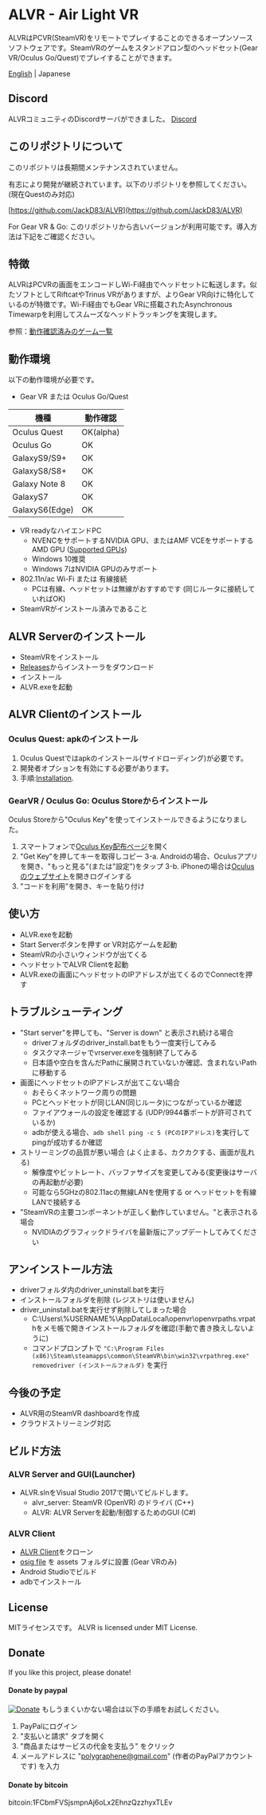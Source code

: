 # ALVR - Air Light VR

ALVRはPCVR(SteamVR)をリモートでプレイすることのできるオープンソースソフトウェアです。SteamVRのゲームをスタンドアロン型のヘッドセット(Gear VR/Oculus Go/Quest)でプレイすることができます。

[English](https://github.com/polygraphene/ALVR/) | Japanese

## Discord

ALVRコミュニティのDiscordサーバができました。
[Discord](https://discord.gg/KbKk3UM)

## このリポジトリについて

このリポジトリは長期間メンテナンスされていません。

有志により開発が継続されています。以下のリポジトリを参照してください。(現在Questのみ対応)

[https://github.com/JackD83/ALVR](https://github.com/JackD83/ALVR)

For Gear VR & Go: このリポジトリから古いバージョンが利用可能です。導入方法は下記をご確認ください。

## 特徴
ALVRはPCVRの画面をエンコードしWi-Fi経由でヘッドセットに転送します。似たソフトとしてRiftcatやTrinus VRがありますが、よりGear VR向けに特化しているのが特徴です。Wi-Fi経由でもGear VRに搭載されたAsynchronous Timewarpを利用してスムーズなヘッドトラッキングを実現します。

参照：[動作確認済みのゲーム一覧](https://github.com/polygraphene/ALVR/wiki/List-of-tested-VR-games-and-experiences)

## 動作環境
以下の動作環境が必要です。
- Gear VR または Oculus Go/Quest

|機種|動作確認|
|---|---|
|Oculus Quest|OK(alpha)|
|Oculus Go|OK|
|GalaxyS9/S9+|OK|
|GalaxyS8/S8+|OK|
|Galaxy Note 8|OK|
|GalaxyS7|OK|
|GalaxyS6(Edge)|OK|

- VR readyなハイエンドPC
    - NVENCをサポートするNVIDIA GPU、またはAMF VCEをサポートするAMD GPU ([Supported GPUs](https://github.com/polygraphene/ALVR/wiki/Supported-GPU))
    - Windows 10推奨
    - Windows 7はNVIDIA GPUのみサポート
- 802.11n/ac Wi-Fi または 有線接続
    - PCは有線、ヘッドセットは無線がおすすめです (同じルータに接続していればOK)
- SteamVRがインストール済みであること

## ALVR Serverのインストール

- SteamVRをインストール
- [Releases](https://github.com/polygraphene/ALVR/releases)からインストーラをダウンロード
- インストール
- ALVR.exeを起動

## ALVR Clientのインストール

### Oculus Quest: apkのインストール

1. Oculus Questではapkのインストール(サイドローディング)が必要です。
2. 開発者オプションを有効にする必要があります。
3. 手順:[Installation](https://github.com/polygraphene/ALVR/wiki/Installation).

### GearVR / Oculus Go: Oculus Storeからインストール

Oculus Storeから"Oculus Key"を使ってインストールできるようになりました。

1. スマートフォンで[Oculus Key配布ページ](https://alvr-dist.appspot.com/)を開く
2. "Get Key"を押してキーを取得しコピー
3-a. Androidの場合、Oculusアプリを開き、"もっと見る"(または"設定")をタップ
3-b. iPhoneの場合は[Oculusのウェブサイト](https://secure.oculus.com/redeem-code)を開きログインする
4. "コードを利用"を開き、キーを貼り付け

## 使い方

- ALVR.exeを起動
- Start Serverボタンを押す or VR対応ゲームを起動
- SteamVRの小さいウィンドウが出てくる
- ヘッドセットでALVR Clientを起動
- ALVR.exeの画面にヘッドセットのIPアドレスが出てくるのでConnectを押す

## トラブルシューティング

- "Start server"を押しても、"Server is down" と表示され続ける場合
    - driverフォルダのdriver\_install.batをもう一度実行してみる
    - タスクマネージャでvrserver.exeを強制終了してみる
    - 日本語や空白を含んだPathに展開されていないか確認、含まれないPathに移動する
- 画面にヘッドセットのIPアドレスが出てこない場合
    - おそらくネットワーク周りの問題
    - PCとヘッドセットが同じLAN(同じルータ)につながっているか確認
    - ファイアウォールの設定を確認する (UDP/9944番ポートが許可されているか)
    - adbが使える場合、`adb shell ping -c 5 (PCのIPアドレス)`を実行してpingが成功するか確認
- ストリーミングの品質が悪い場合 (よく止まる、カクカクする、画面が乱れる)
    - 解像度やビットレート、バッファサイズを変更してみる(変更後はサーバの再起動が必要)
    - 可能なら5GHzの802.11acの無線LANを使用する or ヘッドセットを有線LANで接続する
- "SteamVRの主要コンポーネントが正しく動作していません。"と表示される場合
    - NVIDIAのグラフィックドライバを最新版にアップデートしてみてください

## アンインストール方法

- driverフォルダ内のdriver\_uninstall.batを実行
- インストールフォルダを削除 (レジストリは使いません)
- driver\_uninstall.batを実行せず削除してしまった場合
    - C:\Users\\%USERNAME%\AppData\Local\openvr\openvrpaths.vrpathをメモ帳で開きインストールフォルダを確認(手動で書き換えしないように)
    - コマンドプロンプトで
    `"C:\Program Files (x86)\Steam\steamapps\common\SteamVR\bin\win32\vrpathreg.exe" removedriver (インストールフォルダ)`
    を実行

## 今後の予定

- ALVR用のSteamVR dashboardを作成
- クラウドストリーミング対応

## ビルド方法

### ALVR Server and GUI(Launcher)

- ALVR.slnをVisual Studio 2017で開いてビルドします。
    - alvr\_server: SteamVR (OpenVR) のドライバ (C++)
    - ALVR: ALVR Serverを起動/制御するためのGUI (C#)

### ALVR Client

- [ALVR Client](https://github.com/polygraphene/ALVRClient)をクローン
- [osig file](https://developer.oculus.com/documentation/mobilesdk/latest/concepts/mobile-submission-sig-file/) を assets フォルダに設置 (Gear VRのみ)
- Android Studioでビルド
- adbでインストール

## License
MITライセンスです。
ALVR is licensed under MIT License.

## Donate
If you like this project, please donate!

#### Donate by paypal
[![Donate](https://img.shields.io/badge/Donate-PayPal-green.svg)](https://www.paypal.com/cgi-bin/webscr?cmd=_donations&business=polygraphene@gmail.com&lc=US&item_name=Donate+for+ALVR+developer&no_note=0&cn=&curency_code=USD&bn=PP-DonationsBF:btn_donateCC_LG.gif:NonHosted)
もしうまくいかない場合は以下の手順をお試しください。
1. PayPalにログイン
2. "支払いと請求" タブを開く
3. "商品またはサービスの代金を支払う" をクリック
4. メールアドレスに "polygraphene@gmail.com" (作者のPayPalアカウントです) を入力

#### Donate by bitcoin
bitcoin:1FCbmFVSjsmpnAj6oLx2EhnzQzzhyxTLEv
